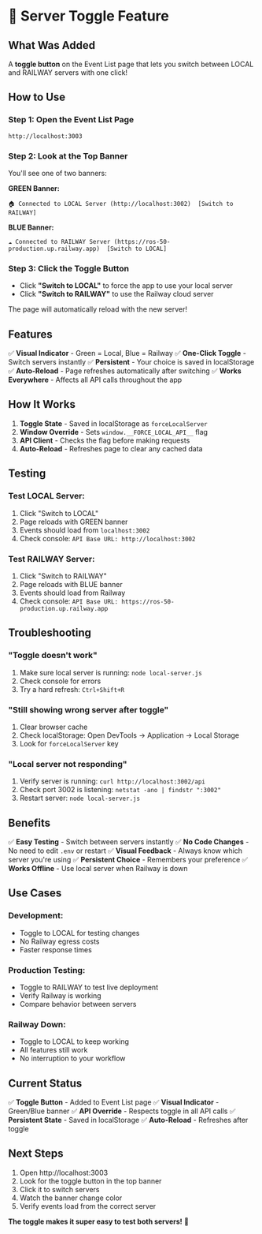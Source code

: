 # 🔄 Server Toggle Feature

## What Was Added

A **toggle button** on the Event List page that lets you switch between LOCAL and RAILWAY servers with one click!

## How to Use

### Step 1: Open the Event List Page
```
http://localhost:3003
```

### Step 2: Look at the Top Banner

You'll see one of two banners:

**GREEN Banner:**
```
🏠 Connected to LOCAL Server (http://localhost:3002)  [Switch to RAILWAY]
```

**BLUE Banner:**
```
☁️ Connected to RAILWAY Server (https://ros-50-production.up.railway.app)  [Switch to LOCAL]
```

### Step 3: Click the Toggle Button

- Click **"Switch to LOCAL"** to force the app to use your local server
- Click **"Switch to RAILWAY"** to use the Railway cloud server

The page will automatically reload with the new server!

## Features

✅ **Visual Indicator** - Green = Local, Blue = Railway
✅ **One-Click Toggle** - Switch servers instantly
✅ **Persistent** - Your choice is saved in localStorage
✅ **Auto-Reload** - Page refreshes automatically after switching
✅ **Works Everywhere** - Affects all API calls throughout the app

## How It Works

1. **Toggle State** - Saved in localStorage as `forceLocalServer`
2. **Window Override** - Sets `window.__FORCE_LOCAL_API__` flag
3. **API Client** - Checks the flag before making requests
4. **Auto-Reload** - Refreshes page to clear any cached data

## Testing

### Test LOCAL Server:
1. Click "Switch to LOCAL"
2. Page reloads with GREEN banner
3. Events should load from `localhost:3002`
4. Check console: `API Base URL: http://localhost:3002`

### Test RAILWAY Server:
1. Click "Switch to RAILWAY"
2. Page reloads with BLUE banner
3. Events should load from Railway
4. Check console: `API Base URL: https://ros-50-production.up.railway.app`

## Troubleshooting

### "Toggle doesn't work"
1. Make sure local server is running: `node local-server.js`
2. Check console for errors
3. Try a hard refresh: `Ctrl+Shift+R`

### "Still showing wrong server after toggle"
1. Clear browser cache
2. Check localStorage: Open DevTools → Application → Local Storage
3. Look for `forceLocalServer` key

### "Local server not responding"
1. Verify server is running: `curl http://localhost:3002/api`
2. Check port 3002 is listening: `netstat -ano | findstr ":3002"`
3. Restart server: `node local-server.js`

## Benefits

✅ **Easy Testing** - Switch between servers instantly
✅ **No Code Changes** - No need to edit `.env` or restart
✅ **Visual Feedback** - Always know which server you're using
✅ **Persistent Choice** - Remembers your preference
✅ **Works Offline** - Use local server when Railway is down

## Use Cases

### Development:
- Toggle to LOCAL for testing changes
- No Railway egress costs
- Faster response times

### Production Testing:
- Toggle to RAILWAY to test live deployment
- Verify Railway is working
- Compare behavior between servers

### Railway Down:
- Toggle to LOCAL to keep working
- All features still work
- No interruption to your workflow

## Current Status

✅ **Toggle Button** - Added to Event List page
✅ **Visual Indicator** - Green/Blue banner
✅ **API Override** - Respects toggle in all API calls
✅ **Persistent State** - Saved in localStorage
✅ **Auto-Reload** - Refreshes after toggle

## Next Steps

1. Open http://localhost:3003
2. Look for the toggle button in the top banner
3. Click it to switch servers
4. Watch the banner change color
5. Verify events load from the correct server

**The toggle makes it super easy to test both servers!** 🎉

